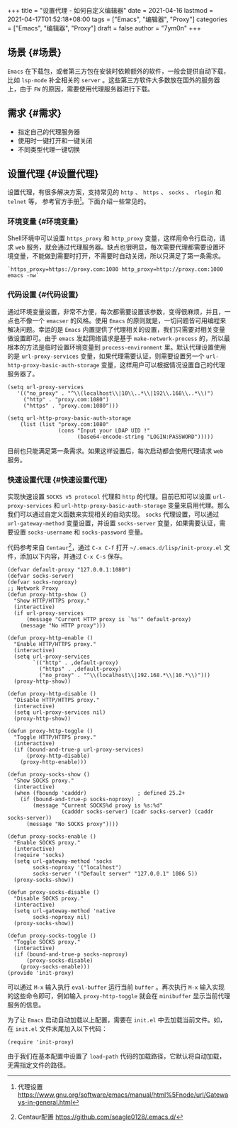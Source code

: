 +++
title = "设置代理 - 如何自定义编辑器"
date = 2021-04-16
lastmod = 2021-04-17T01:52:18+08:00
tags = ["Emacs", "编辑器", "Proxy"]
categories = ["Emacs", "编辑器", "Proxy"]
draft = false
author = "7ym0n"
+++

## 场景 {#场景}

`Emacs` 在下载包，或者第三方包在安装时依赖额外的软件，一般会提供自动下载，比如 `lsp-mode` 补全相关的 `server` 。这些第三方软件大多数放在国外的服务器上，由于 `FW` 的原因，需要使用代理服务器进行下载。


## 需求 {#需求}

-   指定自己的代理服务器
-   使用时一键打开和一键关闭
-   不同类型代理一键切换


## 设置代理 {#设置代理}

设置代理，有很多解决方案，支持常见的 `http` 、 `https` 、 `socks` 、 `rlogin` 和 `telnet` 等， 参考官方手册[^fn:1]。下面介绍一些常见的。


### 环境变量 {#环境变量}

Shell环境中可以设置 `https_proxy` 和 `http_proxy` 变量，这样用命令行启动，请求 `web` 服务，就会通过代理服务器。缺点也很明显，每次需要代理都需要设置环境变量，不能做到需要时打开，不需要时自动关闭，所以只满足了第一条需求。

```shell
`https_proxy=https://proxy.com:1080 http_proxy=http://proxy.com:1080 emacs -nw`
```


### 代码设置 {#代码设置}

通过环境变量设置，非常不方便，每次都需要设置该参数，变得很麻烦，并且，一点也不像一个 `emacser` 的风格。使用 `Emacs` 的原则就是，一切问题皆可用编程来解决问题。幸运的是 `Emacs` 内置提供了代理相关的设置，我们只需要对相关变量做设置即可。由于 `emacs` 发起网络请求是基于 `make-network-process` 的，所以最根本的方法是临时设置环境变量到 `process-environment` 里。默认代理设置使用的是 `url-proxy-services` 变量，如果代理需要认证，则需要设置另一个 `url-http-proxy-basic-auth-storage` 变量，这样用户可以根据情况设置自己的代理服务器了。

```emacs-lisp
(setq url-proxy-services
   '(("no_proxy" . "^\\(localhost\\|10\\..*\\|192\\.168\\..*\\)")
     ("http" . "proxy.com:1080")
     ("https" . "proxy.com:1080")))

(setq url-http-proxy-basic-auth-storage
    (list (list "proxy.com:1080"
                (cons "Input your LDAP UID !"
                      (base64-encode-string "LOGIN:PASSWORD")))))
```

目前也只能满足第一条需求。如果这样设置后，每次启动都会使用代理请求 `web` 服务。


### 快速设置代理 {#快速设置代理}

实现快速设置 `SOCKS v5 protocol` 代理和 `http` 的代理。目前已知可以设置 `url-proxy-services` 和
`url-http-proxy-basic-auth-storage` 变量来启用代理。那么我们可以通过自定义函数来实现相关的自动实现。 `socks` 代理设置，可以通过 `url-gateway-method` 变量设置，并设置 `socks-server` 变量，如果需要认证，需要设置 `socks-username` 和 `socks-password` 变量。

代码参考来自 `Centaur`[^fn:2]，通过 `C-x C-f` 打开 `~/.emacs.d/lisp/init-proxy.el` 文件，添加以下内容，并通过 `C-x C-s` 保存。

```emacs-lisp
(defvar default-proxy "127.0.0.1:1080")
(defvar socks-server)
(defvar socks-noproxy)
;; Network Proxy
(defun proxy-http-show ()
  "Show HTTP/HTTPS proxy."
  (interactive)
  (if url-proxy-services
      (message "Current HTTP proxy is `%s'" default-proxy)
    (message "No HTTP proxy")))

(defun proxy-http-enable ()
  "Enable HTTP/HTTPS proxy."
  (interactive)
  (setq url-proxy-services
        `(("http" . ,default-proxy)
          ("https" . ,default-proxy)
          ("no_proxy" . "^\\(localhost\\|192.168.*\\|10.*\\)")))
  (proxy-http-show))

(defun proxy-http-disable ()
  "Disable HTTP/HTTPS proxy."
  (interactive)
  (setq url-proxy-services nil)
  (proxy-http-show))

(defun proxy-http-toggle ()
  "Toggle HTTP/HTTPS proxy."
  (interactive)
  (if (bound-and-true-p url-proxy-services)
      (proxy-http-disable)
    (proxy-http-enable)))

(defun proxy-socks-show ()
  "Show SOCKS proxy."
  (interactive)
  (when (fboundp 'cadddr)                ; defined 25.2+
    (if (bound-and-true-p socks-noproxy)
        (message "Current SOCKS%d proxy is %s:%d"
                 (cadddr socks-server) (cadr socks-server) (caddr socks-server))
      (message "No SOCKS proxy"))))

(defun proxy-socks-enable ()
  "Enable SOCKS proxy."
  (interactive)
  (require 'socks)
  (setq url-gateway-method 'socks
        socks-noproxy '("localhost")
        socks-server '("Default server" "127.0.0.1" 1086 5))
  (proxy-socks-show))

(defun proxy-socks-disable ()
  "Disable SOCKS proxy."
  (interactive)
  (setq url-gateway-method 'native
        socks-noproxy nil)
  (proxy-socks-show))

(defun proxy-socks-toggle ()
  "Toggle SOCKS proxy."
  (interactive)
  (if (bound-and-true-p socks-noproxy)
      (proxy-socks-disable)
    (proxy-socks-enable)))
(provide 'init-proxy)
```

可以通过 `M-x` 输入执行 `eval-buffer` 运行当前 `buffer` 。再次执行 `M-x` 输入实现的这些命令即可，例如输入 `proxy-http-toggle` 就会在 `minibuffer` 显示当前代理服务的信息。

为了让 `Emacs` 启动自动加载以上配置，需要在 `init.el` 中去加载当前文件。如，在 `init.el` 文件末尾加入以下代码：

```emacs-lisp
(require 'init-proxy)
```

由于我们在基本配置中设置了 `load-path` 代码的加载路径，它默认将自动加载，无需指定文件的路径。

[^fn:1]: 代理设置 <https://www.gnu.org/software/emacs/manual/html%5Fnode/url/Gateways-in-general.html>
[^fn:2]: Centaur配置 <https://github.com/seagle0128/.emacs.d/>
